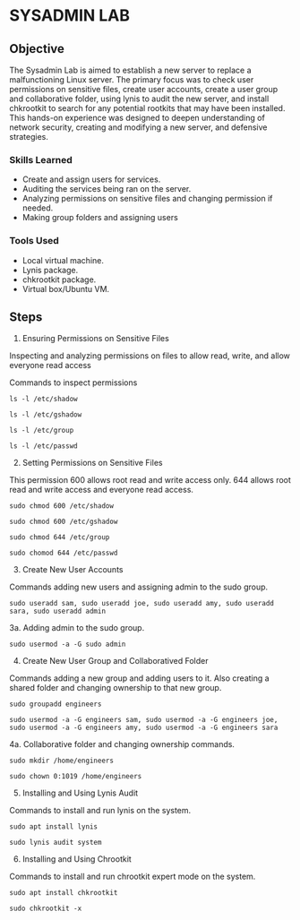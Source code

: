 # SYSADMIN LAB

## Objective

The Sysadmin Lab is aimed to establish a new server to replace a malfunctioning Linux server. The primary focus was to check user permissions on sensitive files, create user accounts, create a user group and collaborative folder, using lynis to audit the new server, and install chkrootkit to search for any potential rootkits that may have been installed. This hands-on experience was designed to deepen understanding of network security, creating and modifying a new server, and defensive strategies.

### Skills Learned

- Create and assign users for services.
- Auditing the services being ran on the server.
- Analyzing permissions on sensitive files and changing permission if needed.
- Making group folders and assigning users

### Tools Used

- Local virtual machine.
- Lynis package.
- chkrootkit package.
- Virtual box/Ubuntu VM.

## Steps

1. Ensuring Permissions on Sensitive Files

Inspecting and analyzing permissions on files to allow read, write, and allow everyone read access

Commands to inspect permissions
```
ls -l /etc/shadow
```
```
ls -l /etc/gshadow
```
```
ls -l /etc/group
```
```
ls -l /etc/passwd
```
2. Setting Permissions on Sensitive Files

This permission 600 allows root read and write access only. 644 allows root read and write access and everyone read access.
```
sudo chmod 600 /etc/shadow
```
```
sudo chmod 600 /etc/gshadow
```
```
sudo chmod 644 /etc/group
```
```
sudo chomod 644 /etc/passwd
```
3. Create New User Accounts

Commands adding new users and assigning admin to the sudo group.
```
sudo useradd sam, sudo useradd joe, sudo useradd amy, sudo useradd sara, sudo useradd admin
```
3a. Adding admin to the sudo group.
```
sudo usermod -a -G sudo admin
```
4. Create New User Group and Collaboratived Folder

Commands adding a new group and adding users to it. Also creating a shared folder and changing ownership to that new group.
```
sudo groupadd engineers
```
```
sudo usermod -a -G engineers sam, sudo usermod -a -G engineers joe, sudo usermod -a -G engineers amy, sudo usermod -a -G engineers sara
```
4a. Collaborative folder and changing ownership commands.
```
sudo mkdir /home/engineers
```
```
sudo chown 0:1019 /home/engineers
```
5. Installing and Using Lynis Audit

Commands to install and run lynis on the system.
```
sudo apt install lynis
```
```
sudo lynis audit system
```
6. Installing and Using Chrootkit

Commands to install and run chrootkit expert mode on the system.
```
sudo apt install chkrootkit
```
```
sudo chkrootkit -x
```

